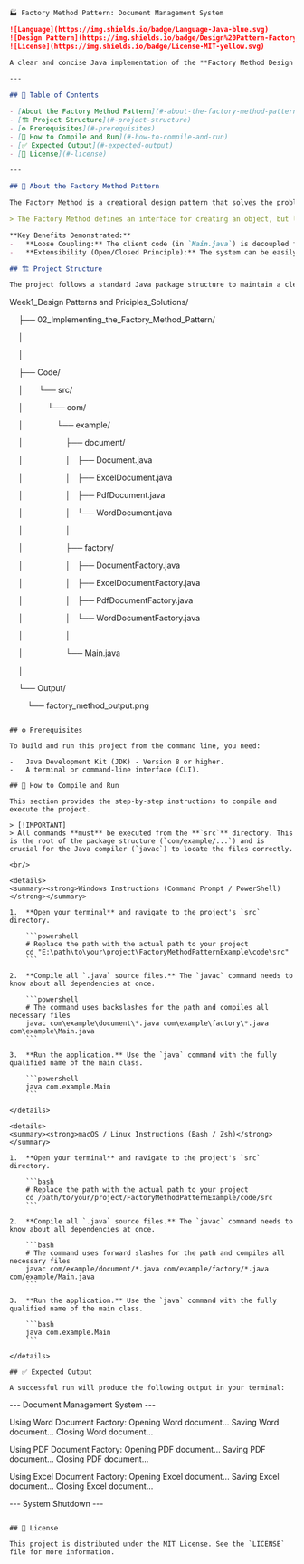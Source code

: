 ```markdown
🏭 Factory Method Pattern: Document Management System

![Language](https://img.shields.io/badge/Language-Java-blue.svg)
![Design Pattern](https://img.shields.io/badge/Design%20Pattern-Factory%20Method-orange)
![License](https://img.shields.io/badge/License-MIT-yellow.svg)

A clear and concise Java implementation of the **Factory Method Design Pattern**. This project simulates a document management system to demonstrate how to create objects without specifying the exact class of object that will be created.

---

## 📝 Table of Contents

- [About the Factory Method Pattern](#-about-the-factory-method-pattern)
- [🏗️ Project Structure](#️-project-structure)
- [⚙️ Prerequisites](#️-prerequisites)
- [🚀 How to Compile and Run](#-how-to-compile-and-run)
- [✅ Expected Output](#-expected-output)
- [📄 License](#-license)

---

## 🧠 About the Factory Method Pattern

The Factory Method is a creational design pattern that solves the problem of creating product objects without specifying their concrete classes.

> The Factory Method defines an interface for creating an object, but lets subclasses decide which class to instantiate. This lets a class defer instantiation to its subclasses.

**Key Benefits Demonstrated:**
-   **Loose Coupling:** The client code (in `Main.java`) is decoupled from the concrete product implementations (`WordDocument`, `PdfDocument`, etc.).
-   **Extensibility (Open/Closed Principle):** The system can be easily extended to support new document types (e.g., `CsvDocument`) by adding a new product class and a corresponding factory, all without modifying existing client code.

## 🏗️ Project Structure

The project follows a standard Java package structure to maintain a clean separation of concerns between the product, the creator, and the client.

```

Week1_Design Patterns and  Priciples_Solutions/

    ├── 02_Implementing_the_Factory_Method_Pattern/

    │  

    │

    ├── Code/

    │       └── src/

    │           └── com/

    │               └── example/

    │                   ├── document/

    │                   │   ├── Document.java

    │                   │   ├── ExcelDocument.java

    │                   │   ├── PdfDocument.java

    │                   │   └── WordDocument.java

    │                   │

    │                   ├── factory/

    │                   │   ├── DocumentFactory.java

    │                   │   ├── ExcelDocumentFactory.java

    │                   │   ├── PdfDocumentFactory.java

    │                   │   └── WordDocumentFactory.java

    │                   │

    │                   └── Main.java

    │

    └── Output/

        └── factory_method_output.png 

````

## ⚙️ Prerequisites

To build and run this project from the command line, you need:

-   Java Development Kit (JDK) - Version 8 or higher.
-   A terminal or command-line interface (CLI).

## 🚀 How to Compile and Run

This section provides the step-by-step instructions to compile and execute the project.

> [!IMPORTANT]
> All commands **must** be executed from the **`src`** directory. This is the root of the package structure (`com/example/...`) and is crucial for the Java compiler (`javac`) to locate the files correctly.

<br/>

<details>
<summary><strong>Windows Instructions (Command Prompt / PowerShell)</strong></summary>

1.  **Open your terminal** and navigate to the project's `src` directory.

    ```powershell
    # Replace the path with the actual path to your project
    cd "E:\path\to\your\project\FactoryMethodPatternExample\code\src"
    ```

2.  **Compile all `.java` source files.** The `javac` command needs to know about all dependencies at once.

    ```powershell
    # The command uses backslashes for the path and compiles all necessary files
    javac com\example\document\*.java com\example\factory\*.java com\example\Main.java
    ```

3.  **Run the application.** Use the `java` command with the fully qualified name of the main class.

    ```powershell
    java com.example.Main
    ```

</details>

<details>
<summary><strong>macOS / Linux Instructions (Bash / Zsh)</strong></summary>

1.  **Open your terminal** and navigate to the project's `src` directory.

    ```bash
    # Replace the path with the actual path to your project
    cd /path/to/your/project/FactoryMethodPatternExample/code/src
    ```

2.  **Compile all `.java` source files.** The `javac` command needs to know about all dependencies at once.

    ```bash
    # The command uses forward slashes for the path and compiles all necessary files
    javac com/example/document/*.java com/example/factory/*.java com/example/Main.java
    ```

3.  **Run the application.** Use the `java` command with the fully qualified name of the main class.

    ```bash
    java com.example.Main
    ```

</details>

## ✅ Expected Output

A successful run will produce the following output in your terminal:

````

\--- Document Management System ---

Using Word Document Factory:
Opening Word document...
Saving Word document...
Closing Word document...

Using PDF Document Factory:
Opening PDF document...
Saving PDF document...
Closing PDF document...

Using Excel Document Factory:
Opening Excel document...
Saving Excel document...
Closing Excel document...

\--- System Shutdown ---

```

## 📄 License

This project is distributed under the MIT License. See the `LICENSE` file for more information.

```
